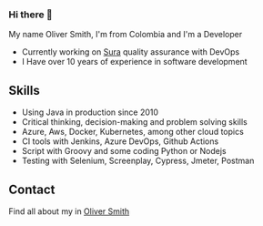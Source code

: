 ### Hi there 👋

My name Oliver Smith, I'm from Colombia and I'm a Developer

* Currently working on [Sura](https://www.segurossura.com.co/paginas/default.aspx) quality assurance with DevOps 
* I  Have over 10 years of experience in software development

## Skills

* Using Java in production since 2010
* Critical thinking, decision-making and problem solving skills
* Azure, Aws, Docker, Kubernetes, among other cloud topics
* CI tools with Jenkins, Azure DevOps, Github Actions
* Script with Groovy and some coding Python or Nodejs
* Testing with Selenium, Screenplay, Cypress, Jmeter, Postman

## Contact

Find all about my in [Oliver Smith](https://www.linkedin.com/in/olsmca/)